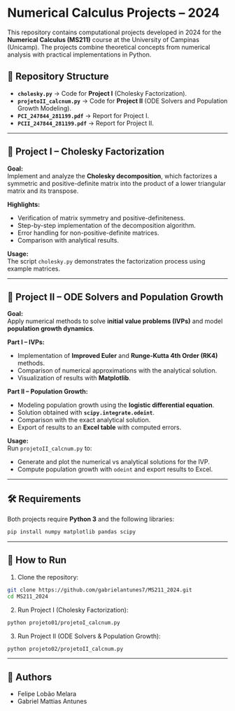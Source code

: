 # Numerical Calculus Projects – 2024  

This repository contains computational projects developed in 2024 for the **Numerical Calculus (MS211)** course at the University of Campinas (Unicamp). The projects combine theoretical concepts from numerical analysis with practical implementations in Python.  

## 📂 Repository Structure  

- **`cholesky.py`** → Code for **Project I** (Cholesky Factorization).  
- **`projetoII_calcnum.py`** → Code for **Project II** (ODE Solvers and Population Growth Modeling).  
- **`PCI_247844_281199.pdf`** → Report for Project I.  
- **`PCII_247844_281199.pdf`** → Report for Project II.  

---

## 📘 Project I – Cholesky Factorization  

**Goal:**  
Implement and analyze the **Cholesky decomposition**, which factorizes a symmetric and positive-definite matrix into the product of a lower triangular matrix and its transpose.  

**Highlights:**  
- Verification of matrix symmetry and positive-definiteness.  
- Step-by-step implementation of the decomposition algorithm.  
- Error handling for non-positive-definite matrices.  
- Comparison with analytical results.  

**Usage:**  
The script `cholesky.py` demonstrates the factorization process using example matrices.  

---

## 📘 Project II – ODE Solvers and Population Growth  

**Goal:**  
Apply numerical methods to solve **initial value problems (IVPs)** and model **population growth dynamics**.  

**Part I – IVPs:**  
- Implementation of **Improved Euler** and **Runge-Kutta 4th Order (RK4)** methods.  
- Comparison of numerical approximations with the analytical solution.  
- Visualization of results with **Matplotlib**.  

**Part II – Population Growth:**  
- Modeling population growth using the **logistic differential equation**.  
- Solution obtained with **`scipy.integrate.odeint`**.  
- Comparison with the exact analytical solution.  
- Export of results to an **Excel table** with computed errors.  

**Usage:**  
Run `projetoII_calcnum.py` to:  
- Generate and plot the numerical vs analytical solutions for the IVP.  
- Compute population growth with `odeint` and export results to Excel.  

---

## 🛠️ Requirements  

Both projects require **Python 3** and the following libraries:  

```bash
pip install numpy matplotlib pandas scipy
```

---

## 🚀 How to Run

1. Clone the repository:
```bash
git clone https://github.com/gabrielantunes7/MS211_2024.git
cd MS211_2024
```

2. Run Project I (Cholesky Factorization):
```bash
python projeto01/projetoI_calcnum.py
```

3. Run Project II (ODE Solvers & Population Growth):
```bash
python projeto02/projetoII_calcnum.py
```

---

## 📑 Authors
- Felipe Lobão Melara
- Gabriel Mattias Antunes
